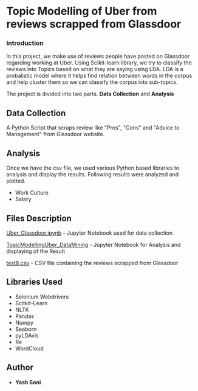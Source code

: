 # Topic Modelling of Uber from reviews scrapped from Glassdoor
### Introduction
In this project, we make use of reviews people have posted on Glassdoor regarding working at Uber. Using Scikit-learn library, we try to classify the reviews into Topics based on what they are saying using LDA. LDA is a probalistic model where it helps find relation between words in the corpus and help cluster them so we can classify the corpus into sub-topics.  

The project is divided into two parts. **Data Collection** and **Analysis**

## Data Collection
A Python Script that scraps review like "Pros", "Cons" and "Advice to Management" from Glassdoor website. 

## Analysis
Once we have the csv file, we used various Python based libraries to analysis and display the results. 
Following results were analyzed and plotted.
* Work Culture
* Salary
## Files Description
[Uber_Glassdoor.ipynb](https://github.com/ElToro13/ML-Python/blob/master/Topic%20Modelling/Uber_Glassdoor.ipynb) - Jupyter Notebook used for data collection

[TopicModellingUber_DataMining](https://github.com/ElToro13/ML-Python/blob/master/Topic%20Modelling/TopicModellingUber_DataMining) - Jupyter Notebook for Analysis and displaying of the Result

[test8.csv](https://github.com/ElToro13/ML-Python/blob/master/Topic%20Modelling/test8.csv) - CSV file containing the reviews scrapped from Glassdoor

## Libraries Used

* Selenium Webdrivers
* Scitkit-Learn
* NLTK
* Pandas
* Numpy
* Seaborn
* pyLDAvis
* Re
* WordCloud

## Author

* **Yash Soni**
